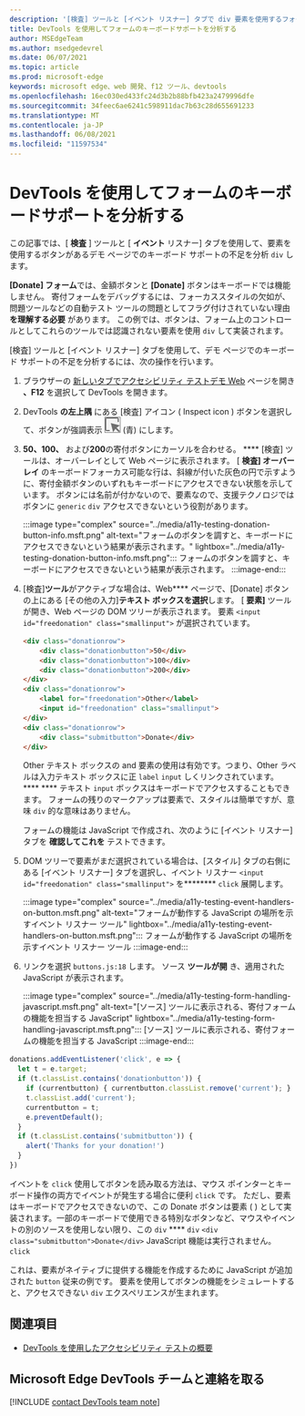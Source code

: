 ```yaml
---
description: '[検査] ツールと [イベント リスナー] タブで div 要素を使用するフォームでのキーボードサポートの不足を分析します。'
title: DevTools を使用してフォームのキーボードサポートを分析する
author: MSEdgeTeam
ms.author: msedgedevrel
ms.date: 06/07/2021
ms.topic: article
ms.prod: microsoft-edge
keywords: microsoft edge、web 開発、f12 ツール、devtools
ms.openlocfilehash: 16ec030ed433fc24d3b2b88bfb423a2479996dfe
ms.sourcegitcommit: 34feec6ae6241c598911dac7b63c28d655691233
ms.translationtype: MT
ms.contentlocale: ja-JP
ms.lasthandoff: 06/08/2021
ms.locfileid: "11597534"
---
```

# <a name="analyze-keyboard-support-on-forms-using-the-devtools"></a>DevTools を使用してフォームのキーボードサポートを分析する

この記事では、[ **検査** ] ツールと [ **イベント** リスナー] タブを使用して、要素を使用するボタンがあるデモ ページでのキーボード サポートの不足を分析 `div` します。

**[Donate] フォーム**では、金額ボタンと **[Donate]** ボタンはキーボードでは機能しません。  寄付フォームをデバッグするには、フォーカススタイルの欠如が、問題ツールなどの自動テスト ツールの問題としてフラグ付けされていない理由 **を理解する必要** があります。  この例では、ボタンは、フォーム上のコントロールとしてこれらのツールでは認識されない要素を使用 `div` して実装されます。

[検査] ツールと [イベント リスナー] タブを使用して、デモ ページでのキーボード サポートの不足を分析するには、次の操作を行います。

<!-- 1. Inspect tool: Accessibility section: keyboard-focusable row -->

1.  ブラウザーの [新しいタブでアクセシビリティ テストデモ Web][DevToolsA11yErrorsDemopage] ページを開き **、F12** を選択して DevTools を開きます。
    
1.  DevTools **の左上隅** にある [検査] アイコン \( Inspect icon \) ボタンを選択して、ボタンが強調表示 ![ ](../media/inspect-icon.msft.png) (青) にします。

1.  **50、100、** および**200**の寄付ボタンにカーソルを合わせる。 ****  [検査] ツールは、オーバーレイとして Web ページに表示されます。  [ **検査] オーバーレイ** のキーボードフォーカス可能な行は、斜線が付いた灰色の円で示すように、寄付金額ボタンのいずれもキーボードにアクセスできない状態を示しています。  ボタンには名前が付かないので、要素なので、支援テクノロジではボタンに `generic` `div` アクセスできないという役割があります。

    :::image type="complex" source="../media/a11y-testing-donation-button-info.msft.png" alt-text="フォームのボタンを調すと、キーボードにアクセスできないという結果が表示されます。" lightbox="../media/a11y-testing-donation-button-info.msft.png":::
        フォームのボタンを調すと、キーボードにアクセスできないという結果が表示されます。
    :::image-end:::
    
1.  [検査]**ツール**がアクティブな場合は、Web**** ページで、[Donate] ボタンの上にある [その他の入力]**テキスト ボックスを選択**します。  [ **要素]** ツールが開き、Web ページの DOM ツリーが表示されます。  要素 `<input id="freedonation" class="smallinput">` が選択されています。

    ```html
    <div class="donationrow">
        <div class="donationbutton">50</div>
        <div class="donationbutton">100</div>
        <div class="donationbutton">200</div>
    </div>
    <div class="donationrow">
        <label for="freedonation">Other</label>
        <input id="freedonation" class="smallinput">
    </div>
    <div class="donationrow">
        <div class="submitbutton">Donate</div>
    </div>
    ```

    Other テキスト ボックスの and 要素の使用は有効です。つまり、Other ラベルは入力テキスト ボックスに正 `label` `input` しくリンクされています。 **** ****  テキスト `input` ボックスはキーボードでアクセスすることもできます。  フォームの残りのマークアップは要素で、スタイルは簡単ですが、意味 `div` 的な意味はありません。

    <!-- 2. Elements tool: Event Listeners tab -->

    フォームの機能は JavaScript で作成され、次のように [イベント リスナー] タブを **確認してこれを** テストできます。

1.  DOM ツリーで要素がまだ選択されている場合は、[スタイル] タブの右側にある [イベント リスナー] タブを選択し、イベント リスナー `<input id="freedonation" class="smallinput">` を******** `click` 展開します。

    :::image type="complex" source="../media/a11y-testing-event-handlers-on-button.msft.png" alt-text="フォームが動作する JavaScript の場所を示すイベント リスナー ツール" lightbox="../media/a11y-testing-event-handlers-on-button.msft.png":::
        フォームが動作する JavaScript の場所を示すイベント リスナー ツール
    :::image-end:::

1.  リンクを選択 `buttons.js:18` します。  ソース **ツールが開** き、適用された JavaScript が表示されます。

    :::image type="complex" source="../media/a11y-testing-form-handling-javascript.msft.png" alt-text="[ソース] ツールに表示される、寄付フォームの機能を担当する JavaScript" lightbox="../media/a11y-testing-form-handling-javascript.msft.png":::
        [ソース] ツールに表示される、寄付フォームの機能を担当する JavaScript
    :::image-end:::

```javascript
donations.addEventListener('click', e => {
  let t = e.target;
  if (t.classList.contains('donationbutton')) {
    if (currentbutton) { currentbutton.classList.remove('current'); }
    t.classList.add('current');
    currentbutton = t;
    e.preventDefault();
  }
  if (t.classList.contains('submitbutton')) {
    alert('Thanks for your donation!')
  } 
})
```

イベントを `click` 使用してボタンを読み取る方法は、マウス ポインターとキーボード操作の両方でイベントが発生する場合に便利 `click` です。  ただし、要素はキーボードでアクセスできないので、この Donate ボタンは要素 ( ) として実装されます。一部のキーボードで使用できる特別なボタンなど、マウスやイベントの別のソースを使用しない限り、この `div` **** `div` `<div class="submitbutton">Donate</div>` JavaScript 機能は実行されません。 `click`

これは、要素がネイティブに提供する機能を作成するために JavaScript が追加された `button` 従来の例です。  要素を使用してボタンの機能をシミュレートすると、アクセスできない `div` エクスペリエンスが生まれます。


## <a name="see-also"></a>関連項目

*  [DevTools を使用したアクセシビリティ テストの概要](accessibility-testing-in-devtools.md)


## <a name="getting-in-touch-with-the-microsoft-edge-devtools-team"></a>Microsoft Edge DevTools チームと連絡を取る  

[!INCLUDE [contact DevTools team note](../includes/contact-devtools-team-note.md)]  


<!-- links -->
[DevToolsA11yErrorsDemopage]: https://microsoftedge.github.io/DevToolsSamples/a11y-testing/page-with-errors.html "アクセシビリティテストのデモ web ページ |GitHub"
